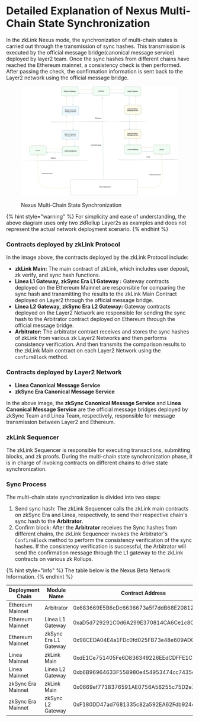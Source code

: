 # Detailed Explanation of Nexus Multi-Chain State Synchronization

In the zkLink Nexus mode, the synchronization of multi-chain states is carried out through the transmission of sync hashes. This transmission is executed by the official message bridge(canonical message service) deployed by layer2 team. Once the sync hashes from different chains have reached the Ethereum mainnet, a consistency check is then performed. After passing the check, the confirmation information is sent back to the Layer2 network using the official message bridge.

<figure><img src="../../../.gitbook/assets/photo_2024-01-14 15.01.23.jpeg" alt=""><figcaption><p>Nexus Multi-Chain State Synchronization</p></figcaption></figure>

{% hint style="warning" %}
For simplicity and ease of understanding, the above diagram uses only two zkRollup Layer2s as examples and does not represent the actual network deployment scenario.
{% endhint %}

### Contracts deployed by zkLink Protocol

In the image above, the contracts deployed by the zkLink Protocol include:

* **zkLink Main:** The main contract of zkLink, which includes user deposit, zk verify, and sync hash functions.
* **Linea L1 Gateway, zkSync Era L1 Gateway :** Gateway contracts deployed on the Ethereum Mainnet are responsible for comparing the sync hash and transmitting the results to the zkLink Main Contract deployed on Layer2 through the official message bridge.
* **Linea L2 Gateway, zkSync Era L2 Gateway:** Gateway contracts deployed on the Layer2 Network are responsible for sending the sync hash to the Arbitrator contract deployed on Ethereum through the official message bridge.
* **Arbitrator:** The arbitrator contract receives and stores the sync hashes of zkLink from various zk Layer2 Networks and then performs consistency verification. And then transmits the comparison results to the zkLink Main contract on each Layer2 Network using the `confirmBlock` method.

### Contracts deployed by Layer2 Network

* **Linea Canonical Message Service**
* **zkSync Era Canonical Message Service**

In the above image, the **zkSync Canonical Message Service** and **Linea Canonical Message Service** are the official message bridges deployed by zkSync Team and Linea Team, respectively, responsible for message transmission between Layer2 and Ethereum.

### zkLink Sequencer

The zkLink Sequencer is responsible for executing transactions, submitting blocks, and zk proofs. During the multi-chain state synchronization phase, it is in charge of invoking contracts on different chains to drive state synchronization.

### Sync Process

The multi-chain state synchronization is divided into two steps:

1. Send sync hash: The zkLink Sequencer calls the zkLink main contracts on zkSync Era and Linea, respectively, to send their respective chain's sync hash to the **Arbitrator**.
2. Confirm block: After the **Arbitrator** receives the Sync hashes from different chains, the zkLink Sequencer invokes the Arbitrator's `ConfirmBlock` method to perform the consistency verification of the sync hashes. If the consistency verification is successful, the Arbitrator will send the confirmation message through the L1 gateway to the zkLink contracts on various zk Rollups.



{% hint style="info" %}
The table below is the Nexus Beta Network Information.
{% endhint %}

| Deployment Chain   | Module Name           | Contract Address                           |
| ------------------ | --------------------- | ------------------------------------------ |
| Ethereum Mainnet   | Arbitrator            | 0x683669E5B6cDc6636673a5f7ddB68E20812216F5 |
| Ethereum Mainnet   | Linea L1 Gateway      | 0xaD5d729291C0d6A299E370814CA6Ce1c8C25b51c |
| Ethereum Mainnet   | zkSync Era L1 Gateway | 0x98CEDA04E4a1FDc0fd025FB73e48e609AD00673B |
| Linea Mainnet      | zkLink Main           | 0xdE1Ce751405Fe6D836349226EEdCDFFE1C3BE269 |
| Linea Mainnet      | Linea L2 Gateway      | 0xb6B96964633F558980e454953474cc7435c3D78B |
| zkSync Era Mainnet | zkLink Main           | 0x0669ef7718376591AE0756A56255c75D2e712d87 |
| zkSync Era Mainnet | zkSync L2 Gateway     | 0xF180DD47ad7681335c82a592EA62Fdb92446F300 |

